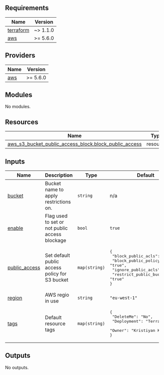 ## Requirements

| Name | Version |
|------|---------|
| <a name="requirement_terraform"></a> [terraform](#requirement\_terraform) | ~> 1.1.0 |
| <a name="requirement_aws"></a> [aws](#requirement\_aws) | >= 5.6.0 |

## Providers

| Name | Version |
|------|---------|
| <a name="provider_aws"></a> [aws](#provider\_aws) | >= 5.6.0 |

## Modules

No modules.

## Resources

| Name | Type |
|------|------|
| [aws_s3_bucket_public_access_block.block_public_access](https://registry.terraform.io/providers/hashicorp/aws/latest/docs/resources/s3_bucket_public_access_block) | resource |

## Inputs

| Name | Description | Type | Default | Required |
|------|-------------|------|---------|:--------:|
| <a name="input_bucket"></a> [bucket](#input\_bucket) | Bucket name to apply restrictions on. | `string` | n/a | yes |
| <a name="input_enable"></a> [enable](#input\_enable) | Flag used to set or not public access blockage | `bool` | `true` | no |
| <a name="input_public_access"></a> [public\_access](#input\_public\_access) | Set default public access policy for S3 bucket | `map(string)` | <pre>{<br>  "block_public_acls": "true",<br>  "block_public_policy": "true",<br>  "ignore_public_acls": "true",<br>  "restrict_public_buckets": "true"<br>}</pre> | no |
| <a name="input_region"></a> [region](#input\_region) | AWS regio in use | `string` | `"eu-west-1"` | no |
| <a name="input_tags"></a> [tags](#input\_tags) | Default resource tags | `map(string)` | <pre>{<br>  "DeleteMe": "No",<br>  "Deployment": "Terraform",<br>  "Owner": "Kristiyan Kalugerov"<br>}</pre> | no |

## Outputs

No outputs.
